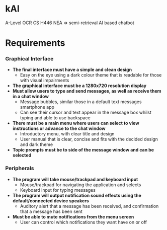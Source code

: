 # kAI
A-Level OCR CS H446 NEA => semi-retrieval AI based chatbot

# Requirements
### Graphical Interface
- **The final interface must have a simple and clean design**
	- Easy on the eye using a dark colour theme that is readable for those with visual impairments
- **The graphical interface must be a 1280x720 resolution display**
-	**Must allow users to type and send messages, as well as receive them in a chat window**
	-	Message bubbles, similar those in a default text messages smartphone app
 	-	Can see their cursor and text appear in the message box whilst typing and able to use backspace
- **There must be a main menu where users can select to view instructions or advance to the chat window**
	-	Introductory menu, with clear title and design
 	-	User manual that is clear, concise and fits with the decided design and dark theme
-	**Topic prompts must be to side of the message window and can be selected**

### Peripherals
- **The program will take mouse/trackpad and keyboard input**
	- Mouse/trackpad for navigating the application and selects
 	- Keyboard input for typing messages
- **The program will output notification sound effects using the default/connected device speakers**
	- Auditory alert that a message has been received, and confirmation that a message has been sent
- **Must be able to mute notifications from the menu screen**
	- User can control which notifications they want have on or off

